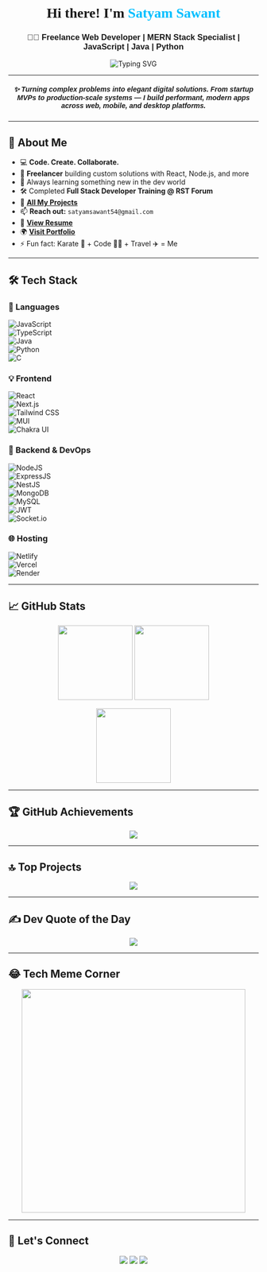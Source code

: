 <h1 align="center" style="font-family: Arial Black;">
  🚀 Hi there! I'm <span style="color:#00BFFF">Satyam Sawant</span> 👋
</h1>

<h3 align="center" style="font-family: sans-serif;">
  👨‍💻 Freelance Web Developer | MERN Stack Specialist | JavaScript | Java | Python
</h3>

<p align="center">
  <img src="https://readme-typing-svg.demolab.com?font=Fira+Code&pause=1000&color=00F7FF&center=true&vCenter=true&width=435&lines=I+Love+Building+Full+Stack+Apps!;MERN+%7C+React+%7C+Node+%7C+MongoDB;Freelancer+%7C+Tech+Explorer+%7C+Problem+Solver" alt="Typing SVG" />
</p>

---

<h5 align="center" style="font-family: sans-serif;">
✨ Turning complex problems into elegant digital solutions.  
From startup MVPs to production-scale systems — I build performant, modern apps across web, mobile, and desktop platforms.
</h5>

---

## 🌟 About Me

- 💻 **Code. Create. Collaborate.**  
- 🎯 **Freelancer** building custom solutions with React, Node.js, and more  
- 🧠 Always learning something new in the dev world  
- 🛠️ Completed **Full Stack Developer Training @ RST Forum**  
- 📂 [**All My Projects**](https://github.com/SatyamDevGenie)  
- 📫 **Reach out:** `satyamsawant54@gmail.com`  
- 🧾 [**View Resume**](https://drive.google.com/file/d/1c9Z3_4N86ZPVrdIpXyuX6aHVns05wxfM/view)  
- 🌍 [**Visit Portfolio**](https://ss-dev-portfolio.netlify.app/)  
- ⚡ Fun fact: Karate 🥋 + Code 👨‍💻 + Travel ✈️ = Me  

---

## 🛠️ Tech Stack

### 🚩 Languages
![JavaScript](https://img.shields.io/badge/JavaScript-F7DF1E?style=for-the-badge&logo=javascript&logoColor=black)  
![TypeScript](https://img.shields.io/badge/TypeScript-007ACC?style=for-the-badge&logo=typescript&logoColor=white)  
![Java](https://img.shields.io/badge/Java-orange?style=for-the-badge&logo=java&logoColor=white)  
![Python](https://img.shields.io/badge/Python-blue?style=for-the-badge&logo=python&logoColor=yellow)  
![C](https://img.shields.io/badge/C-%2300599C.svg?style=for-the-badge&logo=c&logoColor=white)

### 💡 Frontend  
![React](https://img.shields.io/badge/React-20232A?style=for-the-badge&logo=react&logoColor=61DAFB)  
![Next.js](https://img.shields.io/badge/Next-black?style=for-the-badge&logo=next.js&logoColor=white)  
![Tailwind CSS](https://img.shields.io/badge/Tailwind-38B2AC?style=for-the-badge&logo=tailwind-css&logoColor=white)  
![MUI](https://img.shields.io/badge/MUI-007FFF?style=for-the-badge&logo=mui&logoColor=white)  
![Chakra UI](https://img.shields.io/badge/Chakra_UI-319795?style=for-the-badge&logo=chakra-ui&logoColor=white)

### 🔧 Backend & DevOps  
![NodeJS](https://img.shields.io/badge/Node.js-339933?style=for-the-badge&logo=nodedotjs&logoColor=white)  
![ExpressJS](https://img.shields.io/badge/Express-404D59?style=for-the-badge)  
![NestJS](https://img.shields.io/badge/NestJS-E0234E?style=for-the-badge&logo=nestjs&logoColor=white)  
![MongoDB](https://img.shields.io/badge/MongoDB-4EA94B?style=for-the-badge&logo=mongodb&logoColor=white)  
![MySQL](https://img.shields.io/badge/MySQL-00758F?style=for-the-badge&logo=mysql&logoColor=white)  
![JWT](https://img.shields.io/badge/JWT-000000?style=for-the-badge&logo=jwt&logoColor=white)  
![Socket.io](https://img.shields.io/badge/Socket.io-black?style=for-the-badge&logo=socket.io)

### 🌐 Hosting  
![Netlify](https://img.shields.io/badge/Netlify-00C7B7?style=for-the-badge&logo=netlify&logoColor=white)  
![Vercel](https://img.shields.io/badge/Vercel-black?style=for-the-badge&logo=vercel&logoColor=white)  
![Render](https://img.shields.io/badge/Render-46E3B7?style=for-the-badge&logo=render&logoColor=white)

---

## 📈 GitHub Stats

<p align="center">
  <img src="https://github-readme-stats.vercel.app/api?username=SatyamDevGenie&show_icons=true&theme=radical" height="150" />
  <img src="https://github-readme-stats.vercel.app/api/top-langs/?username=SatyamDevGenie&layout=compact&theme=radical" height="150" />
</p>
<p align="center">
  <img src="https://github-readme-streak-stats.herokuapp.com/?user=SatyamDevGenie&theme=radical" height="150"/>
</p>

---

## 🏆 GitHub Achievements

<p align="center">
  <img src="https://github-profile-trophy.vercel.app/?username=SatyamDevGenie&theme=gruvbox&no-frame=true&row=1&column=6" />
</p>

---

## 🔝 Top Projects

<p align="center">
  <img src="https://github-contributor-stats.vercel.app/api?username=SatyamDevGenie&limit=5&theme=dark&combine_all_yearly_contributions=true" />
</p>

---

## ✍️ Dev Quote of the Day

<p align="center">
  <img src="https://quotes-github-readme.vercel.app/api?type=horizontal&theme=tokyonight" />
</p>

---

## 😂 Tech Meme Corner

<p align="center">
  <img src="https://i.pinimg.com/736x/9d/d5/52/9dd552fda78b7f923c63e082cee4ccb9.jpg" width="450" />
</p>

---

## 🙌 Let's Connect

<p align="center">
  <a href="mailto:satyamsawant54@gmail.com"><img src="https://img.shields.io/badge/Gmail-D14836?style=for-the-badge&logo=gmail&logoColor=white"></a>
  <a href="https://www.linkedin.com/in/satyam-sawant-a257802a7/"><img src="https://img.shields.io/badge/LinkedIn-blue?style=for-the-badge&logo=linkedin&logoColor=white"></a>
  <a href="https://ss-dev-portfolio.netlify.app"><img src="https://img.shields.io/badge/Portfolio-000?style=for-the-badge&logo=firefox-browser&logoColor=white"></a>
</p>

